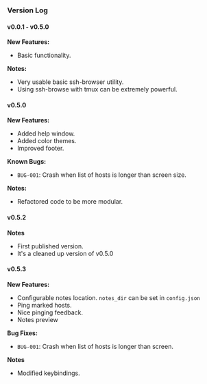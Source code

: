 ### Version Log

#### v0.0.1 - v0.5.0
**New Features:**
- Basic functionality.

**Notes:**
- Very usable basic ssh-browser utility.
- Using ssh-browse with tmux can be extremely powerful.

#### v0.5.0
**New Features:**
- Added help window.
- Added color themes.
- Improved footer.

**Known Bugs:**
- `BUG-001`: Crash when list of hosts is longer than screen size.

**Notes:**
- Refactored code to be more modular.

#### v0.5.2
**Notes**
- First published version.
- It's a cleaned up version of v0.5.0

#### v0.5.3
**New Features:**
- Configurable notes location. `notes_dir` can be set in `config.json`
- Ping marked hosts.
- Nice pinging feedback.
- Notes preview

**Bug Fixes:**
- `BUG-001`: Crash when list of hosts is longer than screen.

**Notes**
- Modified keybindings.
